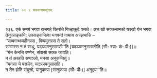```yaml
---
title: ०२ २ सक्कनामसुत्तम्

---
```


२३६. एकं समयं भगवा राजगहे विहरति गिज्झकूटे पब्बते। अथ खो सक्कनामको यक्खो येन भगवा तेनुपसङ्कमि; उपसङ्कमित्वा भगवन्तं गाथाय अज्झभासि –  
‘‘सब्बगन्थप्पहीनस्स , विप्पमुत्तस्स ते सतो।  
समणस्स न तं साधु, यदञ्ञमनुसाससी’’ति [यदञ्ञमनुसासतीति (सी॰ स्या॰ कं॰ पी॰)]॥  
‘‘येन केनचि वण्णेन, संवासो सक्क जायति।  
न तं अरहति सप्पञ्ञो, मनसा अनुकम्पितुं॥  
‘‘मनसा चे पसन्नेन, यदञ्ञमनुसासति।  
न तेन होति संयुत्तो, यानुकम्पा [सानुकम्पा (सी॰ पी॰)] अनुद्दया’’ति॥  

